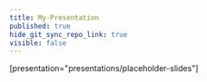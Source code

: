 ```yaml
---
title: My-Presentation
published: true
hide_git_sync_repo_link: true
visible: false
---
```


[presentation="presentations/placeholder-slides"]
